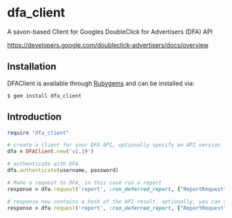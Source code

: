 dfa_client
==========

A savon-based Client for Googles DoubleClick for Advertisers (DFA) API

https://developers.google.com/doubleclick-advertisers/docs/overview

Installation
------------

DFAClient is available through [Rubygems](http://rubygems.org/gems/dfa_client) and can be installed via:

```
$ gem install dfa_client
```


Introduction
------------

``` ruby
require "dfa_client"

# create a client for your DFA API, optionally specify an API version
dfa = DFAClient.new('v1.19')

# authenticate with DFA
dfa.authenticate(username, password)

# Make a request to DFA, in this case run a report
response = dfa.request('report', :run_deferred_report, {"ReportRequest" => {"queryId" => YOUR_QUERY_ID}})

# response now contains a hash of the API result. optionally, you can specify raw=true to get the the full savon response when you make the call:
response = dfa.request('report', :run_deferred_report, {"ReportRequest" => {"queryId" => YOUR_QUERY_ID}}, true)

```
